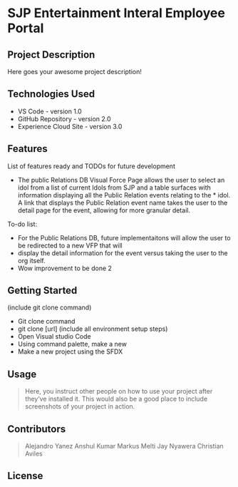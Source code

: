 # SJP Entertainment Interal Employee Portal

## Project Description

Here goes your awesome project description!

## Technologies Used

* VS Code - version 1.0
* GitHub Repository - version 2.0
* Experience Cloud Site - version 3.0

## Features

List of features ready and TODOs for future development
* The public Relations DB Visual Force Page allows the user to select an idol from a list of current Idols from SJP and a table surfaces with information displaying all the Public Relation events relating to the     * idol. A link that displays the Public Relation event name takes the user to the detail page for the event, allowing for more granular detail.

To-do list:
* For the Public Relations DB, future implementaitons will allow the user to be redirected to a new VFP that will
* display the detail information for the event versus taking the user to the org itself.
* Wow improvement to be done 2

## Getting Started
   
(include git clone command)
- Git clone command
- git clone [url]
(include all environment setup steps)
- Open Visual studio Code
- Using command palette, make a new 
- Make a new project using the SFDX

## Usage

> Here, you instruct other people on how to use your project after they’ve installed it. This would also be a good place to include screenshots of your project in action.

## Contributors

> Alejandro Yanez
> Anshul Kumar
> Markus Melti
> Jay Nyawera
> Christian Aviles

## License


